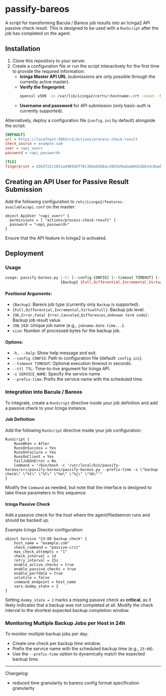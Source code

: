 # passify-bareos

A script for transforming Bacula / Bareos job results into an Icinga2 API passive check result. This is designed to be used with a `RunScript` after the job has completed on the agent.

## Installation

1. Clone this repository to your server.
2. Create a configuration file or run the script interactively for the first time to provide the required information:
   - **Icinga Master API URL** (submissions are only possible through the currently active master).
   - **Verify the fingerprint**:
     ```sh
     openssl x509 -in /var/lib/icinga2/certs/<hostname>.crt -noout -fingerprint -sha256
     ```
   - **Username and password** for API submission (only basic-auth is currently supported).

Alternatively, deploy a configuration file (`config.ini` by default) alongside the script:

```ini
[DEFAULT]
url = https://localhost:5665/v1/actions/process-check-result
check_source = example.com
user = <api_user>
password = <api_password>

[TLS]
fingerprint = d163f22c2021a498926ff8c30da0288ac20d1b9edaa80d1dbb14c0aebf85245b
```

## Creating an API User for Passive Result Submission

Add the following configuration to `/etc/icinga2/features-available/api.conf` on the master:

```icinga2
object ApiUser "<api_user>" {
  permissions = [ "actions/process-check-result" ]
  password = "<api_password>"
}
```

Ensure that the API feature in Icinga2 is activated.

## Deployment

### Usage

```sh
usage: passify-bareos.py [-h] [--config CONFIG] [--timeout TIMEOUT] [--ttl TTL] -s SERVICE_NAME [--prefix-time]
                         {Backup} {Full,Differential,Incremental,VirtualFull} {OK,Error,Fatal Error,Canceled,Differences,Unknown term code} JOB_UID size
```

#### Positional Arguments:
- `{Backup}`: Bareos job type (currently only `Backup` is supported).
- `{Full,Differential,Incremental,VirtualFull}`: Backup job level.
- `{OK,Error,Fatal Error,Canceled,Differences,Unknown term code}`: Backup job result value.
- `JOB_UID`: Unique job name (e.g., `jobname.date.time...`).
- `size`: Number of processed bytes for the backup job.

#### Options:
- `-h, --help`: Show help message and exit.
- `--config CONFIG`: Path to configuration file (default: `config.ini`).
- `--timeout TIMEOUT`: Optional execution timeout in seconds.
- `--ttl TTL`: Time-to-live argument for Icinga API.
- `-s SERVICE_NAME`: Specify the service name.
- `--prefix-time`: Prefix the service name with the scheduled time.

### Integration into Bacula / Bareos

To integrate, create a `RunScript` directive inside your job definition and add a passive check to your Icinga instance.

#### Job Definition

Add the following `RunScript` directive inside your job configuration:

```bareos
RunScript {
    RunsWhen = After
    RunsOnSuccess = Yes
    RunsOnFailure = Yes
    RunsOnClient = Yes
    FailJobOnError = No
    Command = "/bin/bash -c '/usr/local/bin/passify-bareos/src/passify-bareos/passify-bareos.py --prefix-time -s \"backup check\" \"%t\" \"%l\" \"%e\" \"%j\" \"%b\"'"
}
```

Modify the `Command` as needed, but note that the interface is designed to take these parameters in this sequence.

#### Icinga Passive Check

Add a passive check for the host where the agent/filedaemon runs and should be backed up.

Example Icinga Director configuration:

```icinga2
object Service "23:00 backup check" {
    host_name = "example.com"
    check_command = "passive-crit"
    max_check_attempts = "1"
    check_interval = 1d
    retry_interval = 15s
    enable_active_checks = true
    enable_passive_checks = true
    enable_perfdata = true
    volatile = false
    command_endpoint = host_name
    vars.dummy_state = 2
}
```

Setting `dummy_state = 2` marks a missing passive check as **critical**, as it likely indicates that a backup was not completed at all.
Modify the check interval to the shortest expected backup completion window.

### Monitoring Multiple Backup Jobs per Host in 24h

To monitor multiple backup jobs per day:

- Create one check per backup time window.
- Prefix the service name with the scheduled backup time (e.g., `23:00`).
- Use the `--prefix-time` option to dynamically match the expected backup time.

---

Changelog:

* reduced time granularity to bareos config format specification granularity
